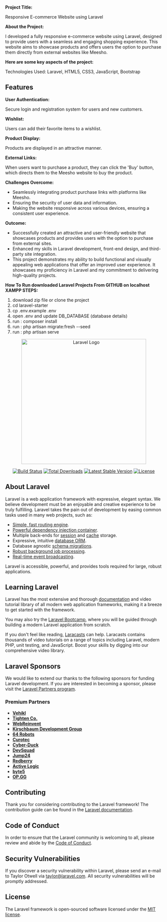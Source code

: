 <b>Project Title:</b>
<p>Responsive E-commerce Website using Laravel </p>

<b>About the Project:</b>
<p>I developed a fully responsive e-commerce website using Laravel, designed to provide users with a seamless and engaging shopping experience. This website aims to showcase products and offers users the option to purchase them directly from external websites like Meesho.</p>



<b>Here are some key aspects of the project:</b>
<p>Technologies Used: Laravel, HTML5, CSS3, JavaScript, Bootstrap</p>

<h2>Features</h2>

<b>User Authentication:</b>
<p> Secure login and registration system for users and new customers.</p>

<b>Wishlist:</b>
<p> Users can add their favorite items to a wishlist.</p>

<b>Product Display:</b>
<p> Products are displayed in an attractive manner.</p>

<b>External Links:</b>
<p> When users want to purchase a product, they can click the 'Buy' button, which directs them to the Meesho website to buy the product.</p>

<b>Challenges Overcome:</b>
<ul>
<li>Seamlessly integrating product purchase links with platforms like Meesho.</li>
<li>Ensuring the security of user data and information.</li>
<li>Making the website responsive across various devices, ensuring a consistent user experience.</li>
</ul>


<b>Outcome:</b>
<ul>
<li>Successfully created an attractive and user-friendly website that showcases products and provides users with the option to purchase from external sites.</li>
<li>Enhanced my skills in Laravel development, front-end design, and third-party site integration.</li>
<li>This project demonstrates my ability to build functional and visually appealing web applications that offer an improved user experience. It showcases my proficiency in Laravel and my commitment to delivering high-quality projects.</li>
</ul>





<b>How To Run downloaded Laravel Projects From GITHUB on localhost XAMPP </b>
<b>STEPS:</b>
<ol>
<li>download zip file or clone the project</li>
<li>cd laravel-starter</li>
<li>cp .env.example .env</li>
<li>open .env and update DB_DATABASE (database details)</li>
<li>run : composer install</li>
<li>run : php artisan migrate:fresh --seed</li>
<li>run : php artisan serve</li>
</ol>



<p align="center"><a href="https://laravel.com" target="_blank"><img src="https://raw.githubusercontent.com/laravel/art/master/logo-lockup/5%20SVG/2%20CMYK/1%20Full%20Color/laravel-logolockup-cmyk-red.svg" width="400" alt="Laravel Logo"></a></p>

<p align="center">
<a href="https://github.com/laravel/framework/actions"><img src="https://github.com/laravel/framework/workflows/tests/badge.svg" alt="Build Status"></a>
<a href="https://packagist.org/packages/laravel/framework"><img src="https://img.shields.io/packagist/dt/laravel/framework" alt="Total Downloads"></a>
<a href="https://packagist.org/packages/laravel/framework"><img src="https://img.shields.io/packagist/v/laravel/framework" alt="Latest Stable Version"></a>
<a href="https://packagist.org/packages/laravel/framework"><img src="https://img.shields.io/packagist/l/laravel/framework" alt="License"></a>
</p>

## About Laravel

Laravel is a web application framework with expressive, elegant syntax. We believe development must be an enjoyable and creative experience to be truly fulfilling. Laravel takes the pain out of development by easing common tasks used in many web projects, such as:

- [Simple, fast routing engine](https://laravel.com/docs/routing).
- [Powerful dependency injection container](https://laravel.com/docs/container).
- Multiple back-ends for [session](https://laravel.com/docs/session) and [cache](https://laravel.com/docs/cache) storage.
- Expressive, intuitive [database ORM](https://laravel.com/docs/eloquent).
- Database agnostic [schema migrations](https://laravel.com/docs/migrations).
- [Robust background job processing](https://laravel.com/docs/queues).
- [Real-time event broadcasting](https://laravel.com/docs/broadcasting).

Laravel is accessible, powerful, and provides tools required for large, robust applications.

## Learning Laravel

Laravel has the most extensive and thorough [documentation](https://laravel.com/docs) and video tutorial library of all modern web application frameworks, making it a breeze to get started with the framework.

You may also try the [Laravel Bootcamp](https://bootcamp.laravel.com), where you will be guided through building a modern Laravel application from scratch.

If you don't feel like reading, [Laracasts](https://laracasts.com) can help. Laracasts contains thousands of video tutorials on a range of topics including Laravel, modern PHP, unit testing, and JavaScript. Boost your skills by digging into our comprehensive video library.

## Laravel Sponsors

We would like to extend our thanks to the following sponsors for funding Laravel development. If you are interested in becoming a sponsor, please visit the [Laravel Partners program](https://partners.laravel.com).

### Premium Partners

- **[Vehikl](https://vehikl.com/)**
- **[Tighten Co.](https://tighten.co)**
- **[WebReinvent](https://webreinvent.com/)**
- **[Kirschbaum Development Group](https://kirschbaumdevelopment.com)**
- **[64 Robots](https://64robots.com)**
- **[Curotec](https://www.curotec.com/services/technologies/laravel/)**
- **[Cyber-Duck](https://cyber-duck.co.uk)**
- **[DevSquad](https://devsquad.com/hire-laravel-developers)**
- **[Jump24](https://jump24.co.uk)**
- **[Redberry](https://redberry.international/laravel/)**
- **[Active Logic](https://activelogic.com)**
- **[byte5](https://byte5.de)**
- **[OP.GG](https://op.gg)**

## Contributing

Thank you for considering contributing to the Laravel framework! The contribution guide can be found in the [Laravel documentation](https://laravel.com/docs/contributions).

## Code of Conduct

In order to ensure that the Laravel community is welcoming to all, please review and abide by the [Code of Conduct](https://laravel.com/docs/contributions#code-of-conduct).

## Security Vulnerabilities

If you discover a security vulnerability within Laravel, please send an e-mail to Taylor Otwell via [taylor@laravel.com](mailto:taylor@laravel.com). All security vulnerabilities will be promptly addressed.

## License

The Laravel framework is open-sourced software licensed under the [MIT license](https://opensource.org/licenses/MIT).
